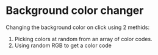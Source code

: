 # Background color changer

Changing the background color on click using 2 methids: 
1. Picking colors at random from an array of color codes.
2. Using random RGB to get a color code
